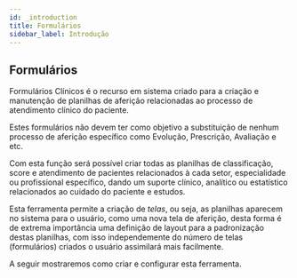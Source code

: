 ```yaml
---
id: _introduction
title: Formulários
sidebar_label: Introdução
---
```


## Formulários

Formulários Clínicos é o recurso em sistema criado para a criação e manutenção de planilhas de aferição relacionadas ao processo de atendimento clínico do paciente.

Estes formulários não devem ter como objetivo a substituição de nenhum processo de aferição específico como Evolução, Prescrição, Avaliação e etc.

Com esta função será possível criar todas as planilhas de classificação, score e atendimento de pacientes relacionados à cada setor, especialidade ou profissional específico, dando um suporte clínico, analítico ou estatístico relacionados ao cuidado do paciente e estudos.

Esta ferramenta permite a criação de *telas*, ou seja, as planilhas aparecem no sistema para o usuário, como uma nova tela de aferição, desta forma é de extrema importância uma definição de layout para a padronização destas planilhas, com isso independemente do número de telas (formulários) criados o usuário assimilará mais facilmente.

A seguir mostraremos como criar e configurar esta ferramenta.